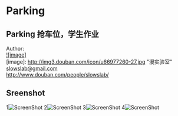 Parking
=======
## Parking 抢车位，学生作业

Author:  
[![image]](http://www.douban.com/people/slowslab/)  
[image]: http://img3.douban.com/icon/u66977260-27.jpg "漫实验室"  
<slowslab@gmail.com>  
<http://www.douban.com/people/slowslab/>

## Sreenshot
1![ScreenShot](https://raw.github.com/TonnyTao/Parking/master/ScreenShot/1.png )
2![ScreenShot](https://raw.github.com/TonnyTao/Parking/master/ScreenShot/2.png)
3![ScreenShot](https://raw.github.com/TonnyTao/Parking/master/ScreenShot/3.png)
4![ScreenShot](https://raw.github.com/TonnyTao/Parking/master/ScreenShot/4.png)
